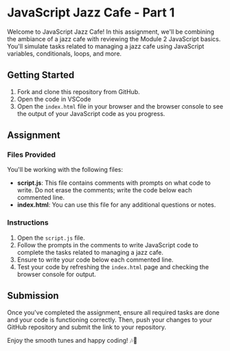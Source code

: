 # JavaScript Jazz Cafe - Part 1

Welcome to JavaScript Jazz Cafe! In this assignment, we'll be combining the ambiance of a jazz cafe with reviewing the Module 2 JavaScript basics. You'll simulate tasks related to managing a jazz cafe using JavaScript variables, conditionals, loops, and more.

## Getting Started

1. Fork and clone this repository from GitHub.
2. Open the code in VSCode
3. Open the `index.html` file in your browser and the browser console to see the output of your JavaScript code as you progress.

## Assignment

### Files Provided

You'll be working with the following files:

- **script.js**: This file contains comments with prompts on what code to write. Do not erase the comments; write the code below each commented line.
- **index.html**: You can use this file for any additional questions or notes.

### Instructions

1. Open the `script.js` file.
2. Follow the prompts in the comments to write JavaScript code to complete the tasks related to managing a jazz cafe.
3. Ensure to write your code below each commented line.
4. Test your code by refreshing the `index.html` page and checking the browser console for output.

## Submission

Once you've completed the assignment, ensure all required tasks are done and your code is functioning correctly. Then, push your changes to your GitHub repository and submit the link to your repository.

Enjoy the smooth tunes and happy coding! 🎶🎹